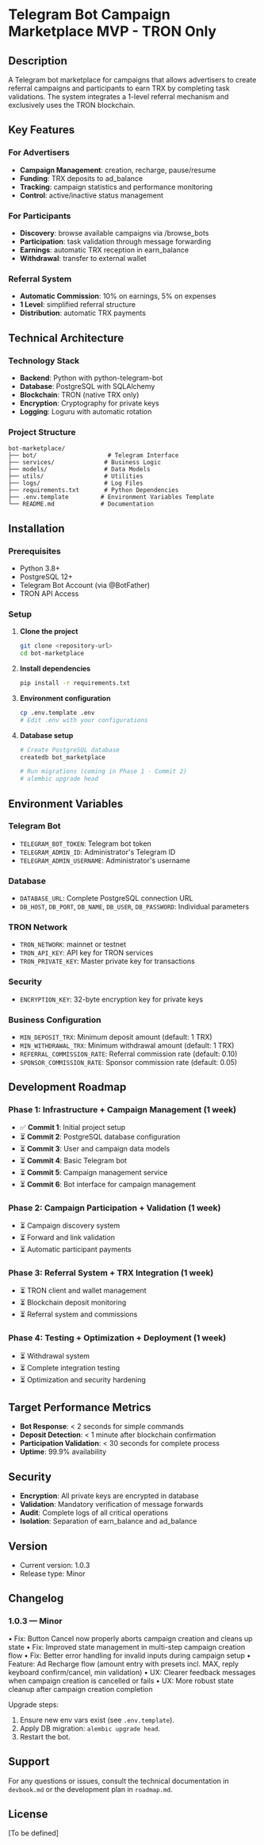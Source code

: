 # Telegram Bot Campaign Marketplace MVP - TRON Only

## Description

A Telegram bot marketplace for campaigns that allows advertisers to create referral campaigns and participants to earn TRX by completing task validations. The system integrates a 1-level referral mechanism and exclusively uses the TRON blockchain.

## Key Features

### For Advertisers
- **Campaign Management**: creation, recharge, pause/resume
- **Funding**: TRX deposits to ad_balance
- **Tracking**: campaign statistics and performance monitoring
- **Control**: active/inactive status management

### For Participants
- **Discovery**: browse available campaigns via /browse_bots
- **Participation**: task validation through message forwarding
- **Earnings**: automatic TRX reception in earn_balance
- **Withdrawal**: transfer to external wallet

### Referral System
- **Automatic Commission**: 10% on earnings, 5% on expenses
- **1 Level**: simplified referral structure
- **Distribution**: automatic TRX payments

## Technical Architecture

### Technology Stack
- **Backend**: Python with python-telegram-bot
- **Database**: PostgreSQL with SQLAlchemy
- **Blockchain**: TRON (native TRX only)
- **Encryption**: Cryptography for private keys
- **Logging**: Loguru with automatic rotation

### Project Structure
```
bot-marketplace/
├── bot/                    # Telegram Interface
├── services/              # Business Logic
├── models/                # Data Models
├── utils/                 # Utilities
├── logs/                  # Log Files
├── requirements.txt       # Python Dependencies
├── .env.template         # Environment Variables Template
└── README.md             # Documentation
```

## Installation

### Prerequisites
- Python 3.8+
- PostgreSQL 12+
- Telegram Bot Account (via @BotFather)
- TRON API Access

### Setup

1. **Clone the project**
   ```bash
   git clone <repository-url>
   cd bot-marketplace
   ```

2. **Install dependencies**
   ```bash
   pip install -r requirements.txt
   ```

3. **Environment configuration**
   ```bash
   cp .env.template .env
   # Edit .env with your configurations
   ```

4. **Database setup**
   ```bash
   # Create PostgreSQL database
   createdb bot_marketplace
   
   # Run migrations (coming in Phase 1 - Commit 2)
   # alembic upgrade head
   ```

## Environment Variables

### Telegram Bot
- `TELEGRAM_BOT_TOKEN`: Telegram bot token
- `TELEGRAM_ADMIN_ID`: Administrator's Telegram ID
- `TELEGRAM_ADMIN_USERNAME`: Administrator's username

### Database
- `DATABASE_URL`: Complete PostgreSQL connection URL
- `DB_HOST`, `DB_PORT`, `DB_NAME`, `DB_USER`, `DB_PASSWORD`: Individual parameters

### TRON Network
- `TRON_NETWORK`: mainnet or testnet
- `TRON_API_KEY`: API key for TRON services
- `TRON_PRIVATE_KEY`: Master private key for transactions

### Security
- `ENCRYPTION_KEY`: 32-byte encryption key for private keys

### Business Configuration
- `MIN_DEPOSIT_TRX`: Minimum deposit amount (default: 1 TRX)
- `MIN_WITHDRAWAL_TRX`: Minimum withdrawal amount (default: 1 TRX)
- `REFERRAL_COMMISSION_RATE`: Referral commission rate (default: 0.10)
- `SPONSOR_COMMISSION_RATE`: Sponsor commission rate (default: 0.05)

## Development Roadmap

### Phase 1: Infrastructure + Campaign Management (1 week)
- ✅ **Commit 1**: Initial project setup
- ⏳ **Commit 2**: PostgreSQL database configuration
- ⏳ **Commit 3**: User and campaign data models
- ⏳ **Commit 4**: Basic Telegram bot
- ⏳ **Commit 5**: Campaign management service
- ⏳ **Commit 6**: Bot interface for campaign management

### Phase 2: Campaign Participation + Validation (1 week)
- ⏳ Campaign discovery system
- ⏳ Forward and link validation
- ⏳ Automatic participant payments

### Phase 3: Referral System + TRX Integration (1 week)
- ⏳ TRON client and wallet management
- ⏳ Blockchain deposit monitoring
- ⏳ Referral system and commissions

### Phase 4: Testing + Optimization + Deployment (1 week)
- ⏳ Withdrawal system
- ⏳ Complete integration testing
- ⏳ Optimization and security hardening

## Target Performance Metrics

- **Bot Response**: < 2 seconds for simple commands
- **Deposit Detection**: < 1 minute after blockchain confirmation
- **Participation Validation**: < 30 seconds for complete process
- **Uptime**: 99.9% availability

## Security

- **Encryption**: All private keys are encrypted in database
- **Validation**: Mandatory verification of message forwards
- **Audit**: Complete logs of all critical operations
- **Isolation**: Separation of earn_balance and ad_balance

## Version

- Current version: 1.0.3
- Release type: Minor

## Changelog

### 1.0.3 — Minor

• Fix: Button Cancel now properly aborts campaign creation and cleans up state
• Fix: Improved state management in multi-step campaign creation flow
• Fix: Better error handling for invalid inputs during campaign setup
• Feature: Ad Recharge flow (amount entry with presets incl. MAX, reply keyboard confirm/cancel, min validation)
• UX: Clearer feedback messages when campaign creation is cancelled or fails
• UX: More robust state cleanup after campaign creation completion

Upgrade steps:
1. Ensure new env vars exist (see `.env.template`).
2. Apply DB migration: `alembic upgrade head`.
3. Restart the bot.

## Support

For any questions or issues, consult the technical documentation in `devbook.md` or the development plan in `roadmap.md`.

## License

[To be defined]
